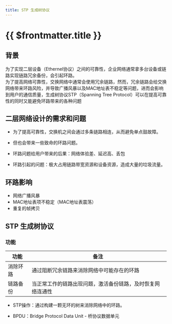 ```yaml
---
title: STP 生成树协议
---
```


# {{ $frontmatter.title }}

## 背景
为了实现二层设备（Ethernel协议）之间的可靠性，企业网络通常拿多台设备或链路实现链路冗余备份，会引起环路。<br>
为了提高网络可靠性，交换网络中通常会使用冗余链路，然而，冗余链路会给交换网络带来环路风险，并导致广播风暴以及MAC地址表不稳定等问题，进而会影响到用户的通信质量，生成树协议STP（Spanning Tree Protocol）可以在提高可靠性的同时又能避免环路带来的各种问题<br>

## 二层网络设计的需求和问题
+ 为了提高可靠性，交换机之间会通过多条链路相连，从而避免单点鼓故障。
+ 但也会带来一些致命的环路问题。

+ 环路问题给用户带来的后果：网络体验差、延迟高、丢包
+ 环路引起的问题：极大占用链路带宽资源和设备资源，造成大量的垃圾流量。

## 环路影响
+ 网络广播风暴
+ MAC地址表项不稳定（MAC地址表震荡）
+ 重复的帧拷贝

## STP 生成树协议
### 功能
| 功能   | 备注                            |
|------|-------------------------------|
| 消除环路 | 通过阻断冗余链路来消除网络中可能存在的环路         |
| 链路备份 | 当正常工作的链路出现问题，激活备份链路，及时恢复网络连通性 |

+ STP操作：通过构建一颗无环的树来消除网络中的环路。

+ BPDU：Bridge Protocol Data Unit - 桥协议数据单元
